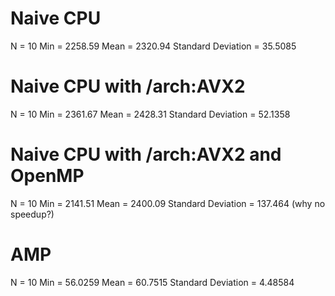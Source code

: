 # Naive CPU #
  N                  = 10
  Min                = 2258.59
  Mean               = 2320.94
  Standard Deviation = 35.5085

# Naive CPU with /arch:AVX2 #
  N                  = 10
  Min                = 2361.67
  Mean               = 2428.31
  Standard Deviation = 52.1358

# Naive CPU with /arch:AVX2 and OpenMP #
  N                  = 10
  Min                = 2141.51
  Mean               = 2400.09
  Standard Deviation = 137.464
  (why no speedup?)

# AMP #
  N                  = 10
  Min                = 56.0259
  Mean               = 60.7515
  Standard Deviation = 4.48584